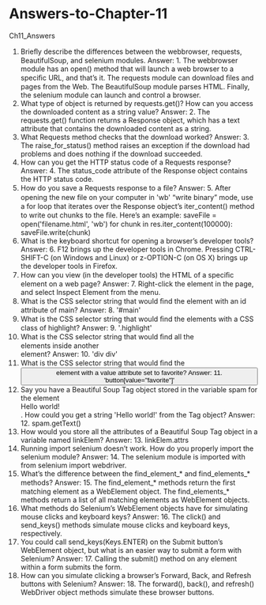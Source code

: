 # Answers-to-Chapter-11
Ch11_Answers
1. Brieﬂy describe the differences between the webbrowser, requests, BeautifulSoup, and selenium modules.
Answer: 1. The webbrowser module has an open() method that will launch a web browser to a speciﬁc URL, and that’s it. The requests module can download ﬁles and pages from the Web. The BeautifulSoup module parses HTML. Finally, the selenium module can launch and control a browser. 
2. What type of object is returned by requests.get()? How can you access the downloaded content as a string value?
Answer: 2. The requests.get() function returns a Response object, which has a text attribute that contains the downloaded content as a string. 
3. What Requests method checks that the download worked?
Answer: 3. The raise_for_status() method raises an exception if the download had problems and does nothing if the download succeeded. 
4. How can you get the HTTP status code of a Requests response?
Answer: 4. The status_code attribute of the Response object contains the HTTP  status code. 
5. How do you save a Requests response to a ﬁle?
Answer: 5. After opening the new ﬁle on your computer in 'wb' “write binary” mode, use a for loop that iterates over the Response object’s iter_content() method to write out chunks to the ﬁle. Here’s an example:
saveFile = open('filename.html', 'wb') for chunk in res.iter_content(100000):    saveFile.write(chunk)
6. What is the keyboard shortcut for opening a browser’s developer tools?
Answer:  6. F12 brings up the developer tools in Chrome. Pressing CTRL-SHIFT-C (on Windows and Linux) or z-OPTION-C (on OS X) brings up the developer tools in Firefox. 
7. How can you view (in the developer tools) the HTML of a speciﬁc element on a web page?
Answer: 7. Right-click the element in the page, and select Inspect Element from the menu. 
8. What is the CSS selector string that would ﬁnd the element with an id attribute of main?
Answer: 8. '#main' 
9. What is the CSS selector string that would ﬁnd the elements with a CSS class of highlight?
Answer: 9. '.highlight' 
10. What is the CSS selector string that would ﬁnd all the <div> elements inside another <div> element?
Answer: 10. 'div div' 
11. What is the CSS selector string that would ﬁnd the <button> element with a value attribute set to favorite?
Answer: 11. 'button[value="favorite"]' 
12. Say you have a Beautiful Soup Tag object stored in the variable spam for the element <div>Hello world!</div>. How could you get a string 'Hello world!' from the Tag object?
Answer: 12. spam.getText() 
13. How would you store all the attributes of a Beautiful Soup Tag object in a variable named linkElem?
Answer: 13. linkElem.attrs 
14. Running import selenium doesn’t work. How do you properly import the selenium module?
Answer: 14. The selenium module is imported with from selenium 
import webdriver. 
15. What’s the difference between the find_element_* and find_elements_* methods?
Answer: 15. The find_element_* methods return the ﬁrst matching element as a WebElement object. The find_elements_* methods return a list of all  matching elements as WebElement objects. 
16. What methods do Selenium’s WebElement objects have for simulating mouse clicks and keyboard keys?
Answer: 16. The click() and send_keys() methods simulate mouse clicks and keyboard keys, respectively. 
17. You could call send_keys(Keys.ENTER) on the Submit button’s WebElement object, but what is an easier way to submit a form with Selenium?
Answer: 17. Calling the submit() method on any element within a form submits the form. 
18. How can you simulate clicking a browser’s Forward, Back, and Refresh buttons with Selenium?
Answer: 18. The forward(), back(), and refresh() WebDriver object methods simulate these browser buttons. 

